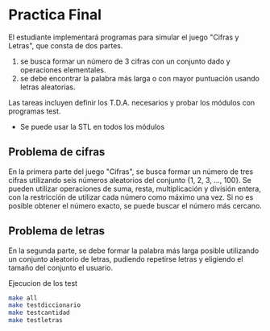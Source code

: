 # Practica Final

El estudiante implementará programas para simular el juego "Cifras y Letras", que consta de dos partes.
1. se busca formar un número de 3 cifras con un conjunto dado y operaciones elementales. 
2.  se debe encontrar la palabra más larga o con mayor puntuación usando letras aleatorias. 

Las tareas incluyen definir los T.D.A. necesarios y probar los módulos con programas test.
- Se puede usar la STL en todos los módulos


## Problema de cifras
En la primera parte del juego "Cifras", se busca formar un número de tres cifras utilizando seis números aleatorios del conjunto {1, 2, 3, ..., 100}. Se pueden utilizar operaciones de suma, resta, multiplicación y división entera, con la restricción de utilizar cada número como máximo una vez. Si no es posible obtener el número exacto, se puede buscar el número más cercano. 

## Problema de letras
En la segunda parte, se debe formar la palabra más larga posible utilizando un conjunto aleatorio de letras, pudiendo repetirse letras y eligiendo el tamaño del conjunto el usuario.



Ejecucion de los test

```bash
make all
make testdiccionario
make testcantidad
make testletras
```